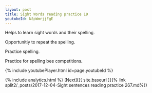 ```yaml
---
layout: post
title: Sight Words reading practice 19
youtubeId: N8pWmrjjFgE
---
```

 
 
Helps to learn sight words and their spelling.

Opportunitiy to repeat the spelling. 

Practice spelling. 
 
Practice for spelling bee competitions. 
 
{% include youtubePlayer.html id=page.youtubeId %}
 
 
{% include analytics.html %} 
[Next]({{ site.baseurl }}{% link  split2/_posts/2017-12-04-Sight sentences reading practice 267.md%})
 
